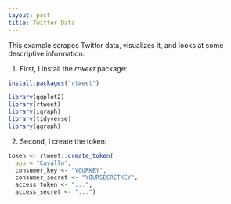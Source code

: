 ```yaml
---
layout: post
title: Twitter Data
---
```


This example scrapes Twitter data, visualizes it, and looks at some descriptive information:

1. First, I install the *rtweet* package:

```R
install.packages("rtweet")

library(ggplot2)
library(rtweet)
library(igraph)
library(tidyverse)
library(ggraph)

```

2. Second, I create the token:
```R
token <- rtweet::create_token(
  app = "Cavallo",
  consumer_key <- "YOURKEY",
  consumer_secret <- "YOURSECRETKEY",
  access_token <- "...",
  access_secret <- "...")


 
